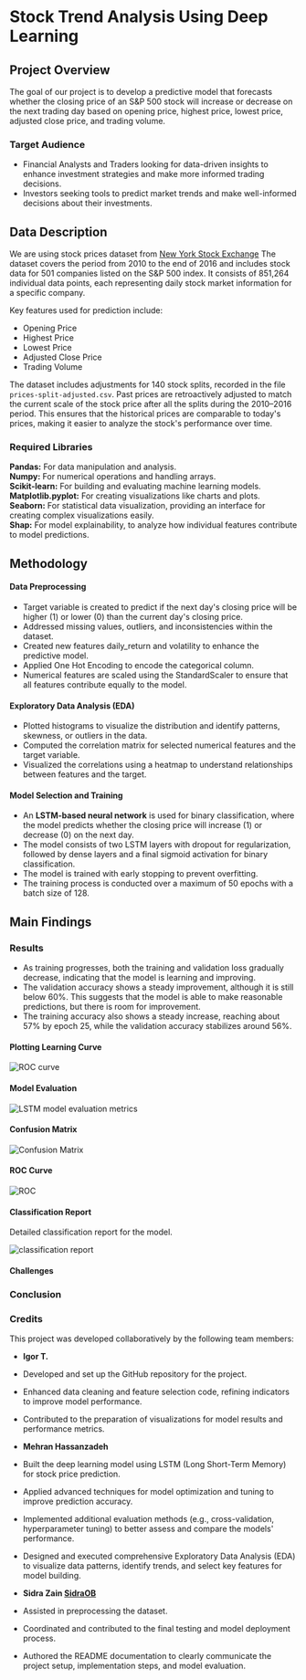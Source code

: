 # Stock Trend Analysis Using Deep Learning

## Project Overview

The goal of our project is to develop a predictive model that forecasts whether the closing price of an S&P 500 stock will increase or decrease on the next trading day based on opening price, highest price, lowest price, adjusted close price, and trading volume.

### Target Audience

- Financial Analysts and Traders looking for data-driven insights to enhance investment strategies and make more informed trading decisions.
- Investors seeking tools to predict market trends and make well-informed decisions about their investments.

## Data Description

We are using stock prices dataset from [New York Stock Exchange](https://www.kaggle.com/datasets/dgawlik/nyse?resource=download&select=prices-split-adjusted.csv)
The dataset covers the period from 2010 to the end of 2016 and includes stock data for 501 companies listed on the S&P 500 index. It consists of 851,264 individual data points, each representing daily stock market information for a specific company.

Key features used for prediction include:

- Opening Price
- Highest Price
- Lowest Price
- Adjusted Close Price
- Trading Volume

The dataset includes adjustments for 140 stock splits, recorded in the file `prices-split-adjusted.csv`. Past prices are retroactively adjusted to match the current scale of the stock price after all the splits during the 2010–2016 period. This ensures that the historical prices are comparable to today's prices, making it easier to analyze the stock's performance over time.

### Required Libraries

**Pandas:** For data manipulation and analysis.  
**Numpy:** For numerical operations and handling arrays.  
**Scikit-learn:** For building and evaluating machine learning models.   
**Matplotlib.pyplot:** For creating visualizations like charts and plots.    
**Seaborn:** For statistical data visualization, providing an interface for creating complex visualizations easily.     
**Shap:** For model explainability, to analyze how individual features contribute to model predictions.     

## Methodology

#### Data Preprocessing

- Target variable is created to predict if the next day's closing price will be higher (1) or lower (0) than the current day's closing price.
- Addressed missing values, outliers, and inconsistencies within the dataset.
- Created new features daily_return and volatility to enhance the predictive model.
- Applied One Hot Encoding to encode the categorical column.
- Numerical features are scaled using the StandardScaler to ensure that all features contribute equally to the model.

#### Exploratory Data Analysis (EDA)

- Plotted histograms to visualize the distribution and identify patterns, skewness, or outliers in the data.
- Computed the correlation matrix for selected numerical features and the target variable.
- Visualized the correlations using a heatmap to understand relationships between features and the target.

#### Model Selection and Training

- An **LSTM-based neural network** is used for binary classification, where the model predicts whether the closing price will increase (1) or decrease (0) on the next day.
- The model consists of two LSTM layers with dropout for regularization, followed by dense layers and a final sigmoid activation for binary classification.
- The model is trained with early stopping to prevent overfitting. 
- The training process is conducted over a maximum of 50 epochs with a batch size of 128.

## Main Findings

### Results

- As training progresses, both the training and validation loss gradually decrease, indicating that the model is learning and improving.
- The validation accuracy shows a steady improvement, although it is still below 60%. This suggests that the model is able to make reasonable predictions, but there is room for improvement.
- The training accuracy also shows a steady increase, reaching about 57% by epoch 25, while the validation accuracy stabilizes around 56%.

#### Plotting Learning Curve

![ROC curve](https://github.com/user-attachments/assets/11ef17f3-d664-40bd-b47f-292043d3c596)

#### Model Evaluation

![LSTM model evaluation metrics](https://github.com/user-attachments/assets/7e5d274e-35a8-44b4-92c4-643862073e50)

#### Confusion Matrix

![Confusion Matrix](https://github.com/user-attachments/assets/d7e59ca4-7cae-4017-be41-6a87c106fe78)

#### ROC Curve

![ROC](https://github.com/user-attachments/assets/97a18251-fbb7-43aa-ac06-26c0b3b1d40c)

#### Classification Report

Detailed classification report for the model.

![classification report](https://github.com/user-attachments/assets/0607230b-8f35-4a29-8a19-2ea357b431fa)

#### Challenges

### Conclusion

### Credits
This project was developed collaboratively by the following team members:

- **Igor T.**

- Developed and set up the GitHub repository for the project.
- Enhanced data cleaning and feature selection code, refining indicators to improve model performance.
- Contributed to the preparation of visualizations for model results and performance metrics.

- **Mehran Hassanzadeh**

- Built the deep learning model using LSTM (Long Short-Term Memory) for stock price prediction.
- Applied advanced techniques for model optimization and tuning to improve prediction accuracy.
- Implemented additional evaluation methods (e.g., cross-validation, hyperparameter tuning) to better assess and compare the models' performance.
- Designed and executed comprehensive Exploratory Data Analysis (EDA) to visualize data patterns, identify trends, and select key features for model building.

- **Sidra Zain [SidraOB](https://github.com/SidraOB)**

- Assisted in preprocessing the dataset.
- Coordinated and contributed to the final testing and model deployment process.
- Authored the README documentation to clearly communicate the project setup, implementation steps, and model evaluation.
